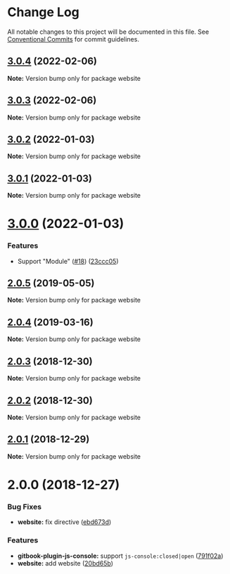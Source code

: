 # Change Log

All notable changes to this project will be documented in this file.
See [Conventional Commits](https://conventionalcommits.org) for commit guidelines.

## [3.0.4](https://github.com/azu/codemirror-console/compare/v3.0.3...v3.0.4) (2022-02-06)

**Note:** Version bump only for package website





## [3.0.3](https://github.com/azu/codemirror-console/compare/v3.0.2...v3.0.3) (2022-02-06)

**Note:** Version bump only for package website





## [3.0.2](https://github.com/azu/codemirror-console/compare/v3.0.1...v3.0.2) (2022-01-03)

**Note:** Version bump only for package website





## [3.0.1](https://github.com/azu/codemirror-console/compare/v3.0.0...v3.0.1) (2022-01-03)

**Note:** Version bump only for package website





# [3.0.0](https://github.com/azu/codemirror-console/compare/v2.0.5...v3.0.0) (2022-01-03)


### Features

* Support "Module" ([#18](https://github.com/azu/codemirror-console/issues/18)) ([23ccc05](https://github.com/azu/codemirror-console/commit/23ccc05f505f93b4f71d190a5ff1d1240e92601b))





## [2.0.5](https://github.com/azu/codemirror-console/compare/v2.0.4...v2.0.5) (2019-05-05)

**Note:** Version bump only for package website





## [2.0.4](https://github.com/azu/codemirror-console/compare/v2.0.3...v2.0.4) (2019-03-16)

**Note:** Version bump only for package website





## [2.0.3](https://github.com/azu/codemirror-console/compare/v2.0.2...v2.0.3) (2018-12-30)

**Note:** Version bump only for package website





## [2.0.2](https://github.com/azu/codemirror-console/compare/v2.0.1...v2.0.2) (2018-12-30)

**Note:** Version bump only for package website





## [2.0.1](https://github.com/azu/codemirror-console/compare/v2.0.0...v2.0.1) (2018-12-29)

**Note:** Version bump only for package website





# 2.0.0 (2018-12-27)


### Bug Fixes

* **website:** fix directive ([ebd673d](https://github.com/azu/codemirror-console/commit/ebd673d))


### Features

* **gitbook-plugin-js-console:** support `js-console:closed|open` ([791f02a](https://github.com/azu/codemirror-console/commit/791f02a))
* **website:** add website ([20bd65b](https://github.com/azu/codemirror-console/commit/20bd65b))
